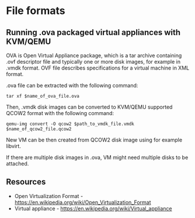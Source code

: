 # File formats

## Running .ova packaged virtual appliances with KVM/QEMU

OVA is Open Virtual Appliance package, which is a tar archive containing .ovf descriptor file and typically one or more disk images, for example in .vmdk format. OVF file describes specifications for a virtual machine in XML format.

.ova file can be extracted with the following command:

```
tar xf $name_of_ova_file.ova
```

Then, .vmdk disk images can be converted to KVM/QEMU supported QCOW2 format with the following command:

```
qemu-img convert -O qcow2 $path_to_vmdk_file.vmdk $name_of_qcow2_file.qcow2
```

New VM can be then created from QCOW2 disk image using for example libvirt.

If there are multiple disk images in .ova, VM might need multiple disks to be attached.


## Resources

* Open Virtualization Format - https://en.wikipedia.org/wiki/Open_Virtualization_Format
* Virtual appliance - https://en.wikipedia.org/wiki/Virtual_appliance
